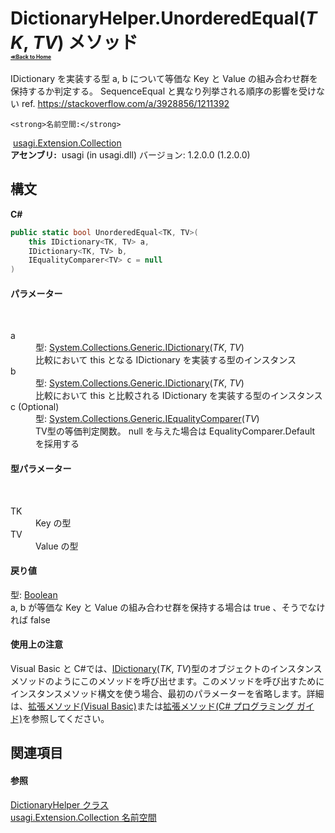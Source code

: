 # DictionaryHelper.UnorderedEqual(*TK*, *TV*) メソッド <div style="font-size:30%"><a href="https://github.com/usagi/usagi.cs/blob/master/docs/Home.md">≪Back to Home</a></div> 

IDictionary を実装する型 a, b について等価な Key と Value の組み合わせ群を保持するか判定する。 SequenceEqual と異なり列挙される順序の影響を受けない ref. https://stackoverflow.com/a/3928856/1211392


    <strong>名前空間:</strong>
&nbsp;<a href="N_usagi_Extension_Collection.md">usagi.Extension.Collection</a><br /><strong>アセンブリ:</strong>
&nbsp;usagi (in usagi.dll) バージョン: 1.2.0.0 (1.2.0.0)

## 構文

**C#**<br />
``` C#
public static bool UnorderedEqual<TK, TV>(
	this IDictionary<TK, TV> a,
	IDictionary<TK, TV> b,
	IEqualityComparer<TV> c = null
)

```


#### パラメーター
&nbsp;<dl><dt>a</dt><dd>型: <a href="http://msdn2.microsoft.com/ja-jp/library/s4ys34ea" target="_blank">System.Collections.Generic.IDictionary</a>(*TK*, *TV*)<br />比較において this となる IDictionary を実装する型のインスタンス</dd><dt>b</dt><dd>型: <a href="http://msdn2.microsoft.com/ja-jp/library/s4ys34ea" target="_blank">System.Collections.Generic.IDictionary</a>(*TK*, *TV*)<br />比較において this と比較される IDictionary を実装する型のインスタンス</dd><dt>c (Optional)</dt><dd>型: <a href="http://msdn2.microsoft.com/ja-jp/library/ms132151" target="_blank">System.Collections.Generic.IEqualityComparer</a>(*TV*)<br />TV型の等価判定関数。 null を与えた場合は EqualityComparer<TV>.Default を採用する</dd></dl>

#### 型パラメーター
&nbsp;<dl><dt>TK</dt><dd>Key の型</dd><dt>TV</dt><dd>Value の型</dd></dl>

#### 戻り値
型: <a href="http://msdn2.microsoft.com/ja-jp/library/a28wyd50" target="_blank">Boolean</a><br />a, b が等価な Key と Value の組み合わせ群を保持する場合は true 、そうでなければ false

#### 使用上の注意
Visual Basic と C#では、<a href="http://msdn2.microsoft.com/ja-jp/library/s4ys34ea" target="_blank">IDictionary</a>(*TK*, *TV*)型のオブジェクトのインスタンスメソッドのようにこのメソッドを呼び出せます。このメソッドを呼び出すためにインスタンスメソッド構文を使う場合、最初のパラメーターを省略します。詳細は、<a href="http://msdn.microsoft.com/ja-jp/library/bb384936.aspx" target="_blank">拡張メソッド(Visual Basic)</a>または<a href="http://msdn.microsoft.com/ja-jp/library/bb383977.aspx" target="_blank">拡張メソッド(C# プログラミング ガイド)</a>を参照してください。

## 関連項目


#### 参照
<a href="T_usagi_Extension_Collection_DictionaryHelper.md">DictionaryHelper クラス</a><br /><a href="N_usagi_Extension_Collection.md">usagi.Extension.Collection 名前空間</a><br />